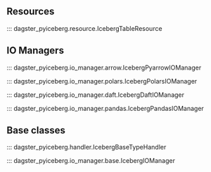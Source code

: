 ## Resources

::: dagster_pyiceberg.resource.IcebergTableResource

## IO Managers

::: dagster_pyiceberg.io_manager.arrow.IcebergPyarrowIOManager

::: dagster_pyiceberg.io_manager.polars.IcebergPolarsIOManager

::: dagster_pyiceberg.io_manager.daft.IcebergDaftIOManager

::: dagster_pyiceberg.io_manager.pandas.IcebergPandasIOManager

## Base classes

::: dagster_pyiceberg.handler.IcebergBaseTypeHandler

::: dagster_pyiceberg.io_manager.base.IcebergIOManager

